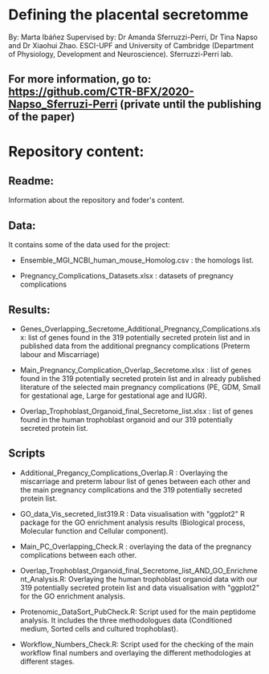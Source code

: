 # Defining the placental secretomme
By: Marta Ibáñez
Supervised by: Dr Amanda Sferruzzi-Perri, Dr Tina Napso and Dr Xiaohui Zhao.
ESCI-UPF and University of Cambridge (Department of Physiology, Development and Neuroscience). Sferruzzi-Perri lab.
## For more information, go to: https://github.com/CTR-BFX/2020-Napso_Sferruzi-Perri  (private until the publishing of the paper)

# Repository content:
## Readme:
Information about the repository and foder's content.

## Data:
It contains some of the data used for the project:
- Ensemble_MGI_NCBI_human_mouse_Homolog.csv : the homologs list.

- Pregnancy_Complications_Datasets.xlsx : datasets of pregnancy complications

## Results:
- Genes_Overlapping_Secretome_Additional_Pregnancy_Complications.xlsx: list of genes found in the 319 potentially secreted protein list and in published data from the additional pregnancy complications (Preterm labour and Miscarriage)

- Main_Pregnancy_Complication_Overlap_Secretome.xlsx : list of genes found in the 319 potentially secreted protein list and in already published literature of the selected main pregnancy complications (PE, GDM, Small for gestational age, Large for gestational age and IUGR).

- Overlap_Trophoblast_Organoid_final_Secretome_list.xlsx : list of genes found in the human trophoblast organoid and our 319 potentially secreted protein list.

## Scripts
- Additional_Pregancy_Complications_Overlap.R : Overlaying the miscarriage and preterm labour list of genes between each other and the main pregnancy complications and the 319 potentially secreted protein list.

- GO_data_Vis_secreted_list319.R : Data visualisation with "ggplot2" R package for the GO enrichment analysis results (Biological process, Molecular function and Cellular component).

- Main_PC_Overlapping_Check.R : overlaying the data of the pregnancy complications between each other.

- Overlap_Trophoblast_Organoid_final_Secretome_list_AND_GO_Enrichment_Analysis.R: Overlaying the human trophoblast organoid data with our 319 potentially secreted protein list and data visualisation with "ggplot2" for the GO enrichment analysis.

- Protenomic_DataSort_PubCheck.R: Script used for the main peptidome analysis. It includes the three methodologues data (Conditioned medium, Sorted cells and cultured trophoblast). 

- Workflow_Numbers_Check.R: Script used for the checking of the main workflow final numbers and overlaying the different methodologies at different stages. 
